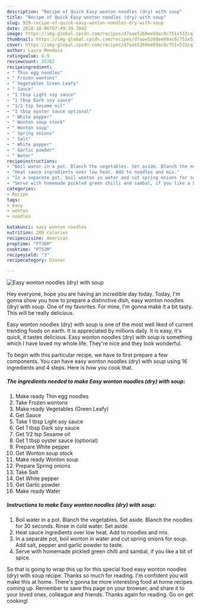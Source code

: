 ```yaml
---
description: "Recipe of Quick Easy wonton noodles (dry) with soup"
title: "Recipe of Quick Easy wonton noodles (dry) with soup"
slug: 929-recipe-of-quick-easy-wonton-noodles-dry-with-soup
date: 2020-10-06T07:49:39.394Z
image: https://img-global.cpcdn.com/recipes/d7aae5260ee69ac0/751x532cq70/easy-wonton-noodles-dry-with-soup-recipe-main-photo.jpg
thumbnail: https://img-global.cpcdn.com/recipes/d7aae5260ee69ac0/751x532cq70/easy-wonton-noodles-dry-with-soup-recipe-main-photo.jpg
cover: https://img-global.cpcdn.com/recipes/d7aae5260ee69ac0/751x532cq70/easy-wonton-noodles-dry-with-soup-recipe-main-photo.jpg
author: Laura Mendoza
ratingvalue: 4.9
reviewcount: 35762
recipeingredient:
- " Thin egg noodles"
- " Frozen wontons"
- " Vegetables Green Leafy"
- " Sauce"
- "1 tbsp Light soy sauce"
- "1 tbsp Dark soy sauce"
- "1/2 tsp Sesame oil"
- "1 tbsp oyster sauce optional"
- " White pepper"
- " Wonton soup stock"
- " Wonton soup"
- " Spring onions"
- " Salt"
- " White pepper"
- " Garlic powder"
- " Water"
recipeinstructions:
- "Boil water in a pot. Blanch the vegetables. Set aside. Blanch the noodles for 30 seconds. Rinse in cold water. Set aside."
- "Heat sauce ingredients over low heat. Add to noodles and mix."
- "In a separate pot, boil wonton in water and cut spring onions for soup. Add salt, pepper and garlic powder to taste."
- "Serve with homemade pickled green chilli and sambal, if you like a bit of spice."
categories:
- Recipe
tags:
- easy
- wonton
- noodles

katakunci: easy wonton noodles 
nutrition: 209 calories
recipecuisine: American
preptime: "PT36M"
cooktime: "PT52M"
recipeyield: "3"
recipecategory: Dinner

---
```



![Easy wonton noodles (dry) with soup](https://img-global.cpcdn.com/recipes/d7aae5260ee69ac0/751x532cq70/easy-wonton-noodles-dry-with-soup-recipe-main-photo.jpg)

Hey everyone, hope you are having an incredible day today. Today, I'm gonna show you how to prepare a distinctive dish, easy wonton noodles (dry) with soup. One of my favorites. For mine, I'm gonna make it a bit tasty. This will be really delicious.



Easy wonton noodles (dry) with soup is one of the most well liked of current trending foods on earth. It is appreciated by millions daily. It is easy, it's quick, it tastes delicious. Easy wonton noodles (dry) with soup is something which I have loved my whole life. They're nice and they look wonderful.


To begin with this particular recipe, we have to first prepare a few components. You can have easy wonton noodles (dry) with soup using 16 ingredients and 4 steps. Here is how you cook that.

<!--inarticleads1-->

##### The ingredients needed to make Easy wonton noodles (dry) with soup:

1. Make ready  Thin egg noodles
1. Take  Frozen wontons
1. Make ready  Vegetables (Green Leafy)
1. Get  Sauce
1. Take 1 tbsp Light soy sauce
1. Get 1 tbsp Dark soy sauce
1. Get 1/2 tsp Sesame oil
1. Get 1 tbsp oyster sauce (optional)
1. Prepare  White pepper
1. Get  Wonton soup stock
1. Make ready  Wonton soup
1. Prepare  Spring onions
1. Take  Salt
1. Get  White pepper
1. Get  Garlic powder
1. Make ready  Water




<!--inarticleads2-->

##### Instructions to make Easy wonton noodles (dry) with soup:

1. Boil water in a pot. Blanch the vegetables. Set aside. Blanch the noodles for 30 seconds. Rinse in cold water. Set aside.
1. Heat sauce ingredients over low heat. Add to noodles and mix.
1. In a separate pot, boil wonton in water and cut spring onions for soup. Add salt, pepper and garlic powder to taste.
1. Serve with homemade pickled green chilli and sambal, if you like a bit of spice.




So that is going to wrap this up for this special food easy wonton noodles (dry) with soup recipe. Thanks so much for reading. I'm confident you will make this at home. There's gonna be more interesting food at home recipes coming up. Remember to save this page on your browser, and share it to your loved ones, colleague and friends. Thanks again for reading. Go on get cooking!
